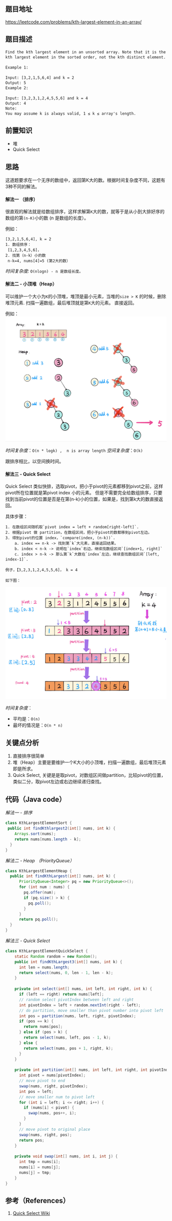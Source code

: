 ## 题目地址
https://leetcode.com/problems/kth-largest-element-in-an-array/

## 题目描述

```
Find the kth largest element in an unsorted array. Note that it is the kth largest element in the sorted order, not the kth distinct element.

Example 1:

Input: [3,2,1,5,6,4] and k = 2
Output: 5
Example 2:

Input: [3,2,3,1,2,4,5,5,6] and k = 4
Output: 4
Note: 
You may assume k is always valid, 1 ≤ k ≤ array's length.
```

## 前置知识

- 堆
- Quick Select
  
## 思路

这道题要求在一个无序的数组中，返回第K大的数。根据时间复杂度不同，这题有3种不同的解法。

#### 解法一 （排序）
很直观的解法就是给数组排序，这样求解第`K`大的数，就等于是从小到大排好序的数组的第`(n-K)`小的数 (n 是数组的长度）。

例如：
```
[3,2,1,5,6,4], k = 2
1. 数组排序：
 [1,2,3,4,5,6]，
2. 找第（n-k）小的数
 n-k=4, nums[4]=5 (第2大的数）
```
*时间复杂度:* `O(nlogn) - n 是数组长度。`

#### 解法二 - 小顶堆（Heap）
可以维护一个大小为`K`的小顶堆，堆顶是最小元素，当堆的`size > K` 的时候，删除堆顶元素.
扫描一遍数组，最后堆顶就是第`K`大的元素。 直接返回。

例如：
![heap](../assets/problems/215.kth-largest-element-in-an-array-heap.jpg)

*时间复杂度*：`O(n * logk) ,  n is array length`
*空间复杂度*：`O(k)`

跟排序相比，以空间换时间。

#### 解法三 - Quick Select

Quick Select 类似快排，选取pivot，把小于pivot的元素都移到pivot之前，这样pivot所在位置就是第pivot index 小的元素。
但是不需要完全给数组排序，只要找到当前pivot的位置是否是在第(n-k)小的位置，如果是，找到第k大的数直接返回。

具体步骤：
```
1. 在数组区间随机取`pivot index = left + random[right-left]`. 
2. 根据pivot 做 partition，在数组区间，把小于pivot的数都移到pivot左边。
3. 得到pivot的位置 index，`compare(index, (n-k))`.
    a. index == n-k -> 找到第`k`大元素，直接返回结果。
    b. index < n-k -> 说明在`index`右边，继续找数组区间`[index+1, right]`
    c. index > n-k -> 那么第`k`大数在`index`左边，继续查找数组区间`[left, index-1]`.

例子，【3,2,3,1,2,4,5,5,6]， k = 4

如下图：
```
![quick select](../assets/problems/215.kth-largest-element-in-an-array-quick-select.jpg)

*时间复杂度*： 
 - 平均是：`O(n)`
 - 最坏的情况是：`O(n * n)`

## 关键点分析
1. 直接排序很简单
2. 堆（Heap）主要是要维护一个K大小的小顶堆，扫描一遍数组，最后堆顶元素即是所求。
3. Quick Select, 关键是是取pivot，对数组区间做partition，比较pivot的位置，类似二分，取pivot左边或右边继续递归查找。 

## 代码（Java code）
*解法一 - 排序*
```java
class KthLargestElementSort {
 public int findKthlargest2(int[] nums, int k) {
    Arrays.sort(nums);
    return nums[nums.length - k];
  }
}
```

*解法二 - Heap （PriorityQueue）*
```java
class KthLargestElementHeap {
  public int findKthLargest(int[] nums, int k) {
      PriorityQueue<Integer> pq = new PriorityQueue<>();
      for (int num : nums) {
        pq.offer(num);
        if (pq.size() > k) {
          pq.poll();
        }
      }
      return pq.poll();
  }
}
```

*解法三 - Quick Select*
```java
class KthLargestElementQuickSelect {
    static Random random = new Random();
    public int findKthLargest3(int[] nums, int k) {
      int len = nums.length;
      return select(nums, 0, len - 1, len - k);
    }
    
    private int select(int[] nums, int left, int right, int k) {
      if (left == right) return nums[left];
      // random select pivotIndex between left and right
      int pivotIndex = left + random.nextInt(right - left);
      // do partition, move smaller than pivot number into pivot left
      int pos = partition(nums, left, right, pivotIndex);
      if (pos == k) {
        return nums[pos];
      } else if (pos > k) {
        return select(nums, left, pos - 1, k);
      } else {
        return select(nums, pos + 1, right, k);
      }
    }
    
    private int partition(int[] nums, int left, int right, int pivotIndex) {
      int pivot = nums[pivotIndex];
      // move pivot to end
      swap(nums, right, pivotIndex);
      int pos = left;
      // move smaller num to pivot left
      for (int i = left; i <= right; i++) {
        if (nums[i] < pivot) {
          swap(nums, pos++, i);
        }
      }
      // move pivot to original place
      swap(nums, right, pos);
      return pos;
    }
    
    private void swap(int[] nums, int i, int j) {
      int tmp = nums[i];
      nums[i] = nums[j];
      nums[j] = tmp;
    }
}
```

## 参考（References）
1. [Quick Select Wiki](https://en.wikipedia.org/wiki/Quickselect)